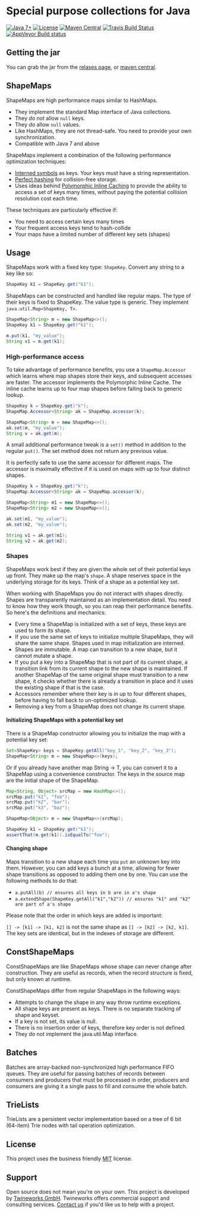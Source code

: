 # Special purpose collections for Java

[![Java 7+](https://img.shields.io/badge/java-7+-4c7e9f.svg)](http://java.oracle.com)
[![License](https://img.shields.io/badge/license-MIT-4c7e9f.svg)](https://raw.githubusercontent.com/twineworks/collections/master/LICENSE.txt)
[![Maven Central](https://maven-badges.herokuapp.com/maven-central/com.twineworks/collections/badge.svg)](http://search.maven.org/#search|gav|1|g:"com.twineworks"%20AND%20a:"collections")
[![Travis Build Status](https://travis-ci.org/twineworks/collections.svg?branch=master)](https://travis-ci.org/twineworks/collections)
[![AppVeyor Build status](https://ci.appveyor.com/api/projects/status/ab9agcx66pw4rjt2/branch/master?svg=true)](https://ci.appveyor.com/project/slawo-ch/collections/branch/master)

## Getting the jar
You can grab the jar from the [relases page](https://github.com/twineworks/collections/releases), or [maven central](http://search.maven.org/#search|gav|1|g:"com.twineworks"%20AND%20a:"collections"). 

## ShapeMaps
ShapeMaps are high performance maps similar to HashMaps.

 * They implement the standard Map interface of Java collections.
 * They _do not_ allow `null` keys.
 * They _do_ allow `null` values.
 * Like HashMaps, they are not thread-safe. You need to provide your own synchronization.
 * Compatible with Java 7 and above

ShapeMaps implement a combination of the following performance optimization techniques:

 * [Interned symbols](https://en.wikipedia.org/wiki/String_interning) as keys. Your keys must have a string representation.
 * [Perfect hashing](https://en.wikipedia.org/wiki/Perfect_hash_function) for collision-free storage.
 * Uses ideas behind [Polymorphic Inline Caching](https://en.wikipedia.org/wiki/Inline_caching) to provide the ability to access a set of keys
    many times, without paying the potential collision resolution cost each time.

These techniques are particularly effective if:

   * You need to access certain keys many times
   * Your frequent access keys tend to hash-collide
   * Your maps have a limited number of different key sets (shapes)

## Usage

ShapeMaps work with a fixed key type: `ShapeKey`. Convert any string to a key like so:

```java
ShapeKey k1 = ShapeKey.get("k1");
```

ShapeMaps can be constructed and handled like regular maps. The type of their keys
is fixed to ShapeKey. The value type is generic. They implement `java.util.Map<ShapeKey, T>`.

```java
ShapeMap<String> m = new ShapeMap<>();
ShapeKey k1 = ShapeKey.get("k1");

m.put(k1, "my_value");
String v1 = m.get(k1);
```

### High-performance access

To take advantage of performance benefits, you use a `ShapeMap.Accessor` which learns where map shapes store
their keys, and subsequent accesses are faster. The accessor implements the Polymorphic Inline Cache. The inline cache
learns up to four map shapes before falling back to generic lookup.

```java
ShapeKey k = ShapeKey.get("k");
ShapeMap.Accessor<String> ak = ShapeMap.accessor(k);

ShapeMap<String> m = new ShapeMap<>();
ak.set(m, "my_value");
String v = ak.get(m);
```
A small additional performance tweak is a `set()` method in addition to the regular `put()`. The set method does not return any previous value.

It is perfectly safe to use the same accessor for different maps. The accessor is maximally effective if it is used on maps with up to four distinct shapes.

```java
ShapeKey k = ShapeKey.get("k");
ShapeMap.Accessor<String> ak = ShapeMap.accessor(k);

ShapeMap<String> m1 = new ShapeMap<>();
ShapeMap<String> m2 = new ShapeMap<>();

ak.set(m1, "my_value");
ak.set(m2, "my_value");

String v1 = ak.get(m1);
String v2 = ak.get(m2);
```

### Shapes

ShapeMaps work best if they are given the whole set of their potential keys up front. They make up the
map's `shape`. A shape reserves space in the underlying storage for its keys. Think of a shape as a potential key set.

When working with ShapeMaps you do not interact with shapes directly. Shapes are transparently maintained as an implementation
detail. You need to know how they work though, so you can reap their performance benefits. So here's the definitions and mechanics:

  * Every time a ShapeMap is initialized with a set of keys, these keys are used to form its shape.
  * If you use the same set of keys to initialize multiple ShapeMaps, they will share the same shape. Shapes used in map initialization are interned.
  * Shapes are immutable. A map can transition to a new shape, but it cannot mutate a shape.
  * If you put a key into a ShapeMap that is not part of its current shape, a transition link from its current shape to
    the new shape is maintained. If another ShapeMap of the same original shape must transition to a new shape, it checks
    whether there is already a transition in place and it uses the existing shape if that is the case.
  * Accessors remember where their key is in up to four different shapes, before having to fall back to un-optimized lookup.
  * Removing a key from a ShapeMap does not change its current shape.


#### Initializing ShapeMaps with a potential key set

There is a ShapeMap constructor allowing you to initialize the map with a potential key set:
```java
Set<ShapeKey> keys = ShapeKey.getAll("key_1", "key_2", "key_3");
ShapeMap<String> m = new ShapeMap<>(keys);
```

Or if you already have another map String -> T, you can convert it to a ShapeMap using a convenience constructor. The keys
in the source map are the initial shape of the ShapeMap.

```java
Map<String, Object> srcMap = new HashMap<>();
srcMap.put("k1", "foo");
srcMap.put("k2", "bar");
srcMap.put("k3", "baz");

ShapeMap<Object> m = new ShapeMap<>(srcMap);

ShapeKey k1 = ShapeKey.get("k1");
assertThat(m.get(k1)).isEqualTo("foo");
```

#### Changing shape
Maps transition to a new shape each time you `put` an unknown key into them.
However, you can add keys a bunch at a time, allowing for fewer shape transitions as opposed to adding them one by one.
You can use the following methods to do that:

 * `a.putAll(b) // ensures all keys in b are in a's shape`
 * `a.extendShape(ShapeKey.getAll("k1","k2")) // ensures "k1" and "k2" are part of a's shape`

Please note that the order in which keys are added is important:

`[] -> [k1] -> [k1, k2]` is not the same shape as `[] -> [k2] -> [k2, k1]`. The key sets are identical, but in the indexes
 of storage are different.

## ConstShapeMaps

ConstShapeMaps are like ShapeMaps whose shape can never change after construction. They are
useful as records, when the record structure is fixed, but only known at runtime. 

ConstShapeMaps differ from regular ShapeMaps in the following ways:
  - Attempts to change the shape in any way throw runtime exceptions.
  - All shape keys are present as keys. There is no separate tracking of shape and keyset.
  - If a key is not set, its value is null.
  - There is no insertion order of keys, therefore key order is not defined.
  - They do not implement the java.util.Map interface.
  
## Batches

Batches are array-backed non-synchronized high performance FIFO queues. They are useful for passing batches of
records between consumers and producers that must be processed in order, producers and consumers are giving it
a single pass to fill and consume the whole batch.

## TrieLists

TrieLists are a persistent vector implementation based on a tree of 6 bit (64-item) Trie nodes with 
tail operation optimization.   

## License
This project uses the business friendly [MIT](https://opensource.org/licenses/MIT) license.

## Support
Open source does not mean you're on your own. This project is developed by [Twineworks GmbH](http://twineworks.com). Twineworks offers commercial support and consulting services. [Contact us](mailto:hi@twineworks.com) if you'd like us to help with a project.
